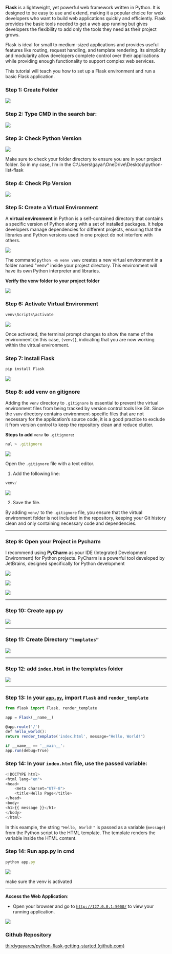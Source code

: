 **Flask** is a lightweight, yet powerful web framework written in Python. It is designed to be easy to use and extend, making it a popular choice for web developers who want to build web applications quickly and efficiently. Flask provides the basic tools needed to get a web app running but gives developers the flexibility to add only the tools they need as their project grows.

Flask is ideal for small to medium-sized applications and provides useful features like routing, request handling, and template rendering. Its simplicity and modularity allow developers complete control over their applications while providing enough functionality to support complex web services.

This tutorial will teach you how to set up a Flask environment and run a basic Flask application.

### **Step 1: Create Folder**

![](https://cdn.hashnode.com/res/hashnode/image/upload/v1727180290210/01aa47f4-f5f4-4496-a250-1e4d9add7c65.png)

### **Step 2: Type CMD in the search bar:**

![](https://cdn.hashnode.com/res/hashnode/image/upload/v1727180350119/9db59d59-7591-43fa-9aa7-5d130830da8b.png)

### **Step 3: Check Python Version**

![](https://cdn.hashnode.com/res/hashnode/image/upload/v1727180379090/b75c924c-69d3-4b69-8fcf-df0a4c34b31f.png)

Make sure to check your folder directory to ensure you are in your project folder. So in my case, I’m in the C:\\Users\\gayar\\OneDrive\\Desktop\\python-list-flask

### **Step 4: Check Pip Version**

![](https://cdn.hashnode.com/res/hashnode/image/upload/v1727180579321/b8438dcf-15e4-4ea6-afd6-4126f55e12b3.png)

### **Step 5: Create a Virtual Environment**

A **virtual environment** in Python is a self-contained directory that contains a specific version of Python along with a set of installed packages. It helps developers manage dependencies for different projects, ensuring that the libraries and Python versions used in one project do not interfere with others.

![](https://cdn.hashnode.com/res/hashnode/image/upload/v1727180739817/0e7abd56-c40b-4e42-9497-2488e6e5de2f.png)

The command `python -m venv venv` creates a new virtual environment in a folder named "venv" inside your project directory. This environment will have its own Python interpreter and libraries.

**Verify the venv folder to your project folder**

![](https://cdn.hashnode.com/res/hashnode/image/upload/v1727180759832/1efa5e52-bd15-4c4f-b642-32f23b421bb9.png)

### **Step 6: Activate Virtual Environment**

```typescript
venv\Scripts\activate
```

![](https://cdn.hashnode.com/res/hashnode/image/upload/v1727181466345/b4f11905-f4f5-48c2-b7ff-476424046bed.png)

Once activated, the terminal prompt changes to show the name of the environment (in this case, `(venv)`), indicating that you are now working within the virtual environment.

### **Step 7: Install Flask**

```typescript
pip install Flask
```

![](https://cdn.hashnode.com/res/hashnode/image/upload/v1727181830133/8caef551-a806-493d-8633-e4960c1e9e3a.png)

### **Step 8: add venv on gitignore**

Adding the `venv` directory to `.gitignore` is essential to prevent the virtual environment files from being tracked by version control tools like Git. Since the `venv` directory contains environment-specific files that are not necessary for the application’s source code, it is a good practice to exclude it from version control to keep the repository clean and reduce clutter.

**Steps to add** `venv` **to** `.gitignore`**:**

```typescript
nul > .gitignore
```

![](https://cdn.hashnode.com/res/hashnode/image/upload/v1727181980101/b0fe819a-980d-4f09-9bd0-ca285ceb5148.png)

Open the `.gitignore` file with a text editor.

1. Add the following line:

```typescript
venv/
```

![](https://cdn.hashnode.com/res/hashnode/image/upload/v1727182043557/e1ec395c-61e3-4c29-a649-c1c0c480da66.png)

2. Save the file.


By adding `venv/` to the `.gitignore` file, you ensure that the virtual environment folder is not included in the repository, keeping your Git history clean and only containing necessary code and dependencies.

---

### **Step 9: Open your Project in Pycharm**

I recommend using **PyCharm** as your IDE (Integrated Development Environment) for Python projects. PyCharm is a powerful tool developed by JetBrains, designed specifically for Python development

![](https://cdn.hashnode.com/res/hashnode/image/upload/v1727182505735/09edaa0c-5ff7-4ced-95f3-1b6bb0110e94.png)

![](https://cdn.hashnode.com/res/hashnode/image/upload/v1727182536645/c0725dbc-56ce-4394-a759-45bc203bf3b6.png)

![](https://cdn.hashnode.com/res/hashnode/image/upload/v1727182562869/4be1e9d0-ac58-4d41-82b6-d1d62e79d955.png)

---

### **Step 10: Create app.py**

![](https://cdn.hashnode.com/res/hashnode/image/upload/v1727194876862/b77c73a1-2aab-4ff5-860e-a66badb1e3df.png)

---

### Step 11: Create Directory `“templates”`

![](https://cdn.hashnode.com/res/hashnode/image/upload/v1727194914548/bac47856-607b-412a-bef3-8508e3158cc9.png)

---

### Step 12: add `index.html` in the templates folder

![](https://cdn.hashnode.com/res/hashnode/image/upload/v1727195083030/59e1bc79-fdd8-4681-ac5f-c119846c8b72.png)

---

### Step 13: In your [`app.py`](http://app.py), import `Flask` and `render_template`

```typescript
from flask import Flask, render_template

app = Flask(__name__)

@app.route('/')
def hello_world():
return render_template('index.html', message="Hello, World!")

if __name__ == '__main__':
app.run(debug=True)
```

### Step 14: In your `index.html` file, use the passed variable:

```typescript
<!DOCTYPE html>
<html lang="en">
<head>
    <meta charset="UTF-8">
    <title>Hello Page</title>
</head>
<body>
<h1>{{ message }}</h1>
</body>
</html>
```

In this example, the string `"Hello, World!"` is passed as a variable (`message`) from the Python script to the HTML template. The template renders the variable inside the HTML content.

### Step 14: Run app.py in cmd

```typescript
python app.py
```

![](https://cdn.hashnode.com/res/hashnode/image/upload/v1727195470905/a04a669a-8091-4e0d-b3e3-11257828d1ce.png)

make sure the venv is activated

---

**Access the Web Application**:

* Open your browser and go to [`http://127.0.0.1:5000/`](http://127.0.0.1:5000/) to view your running application.


![](https://cdn.hashnode.com/res/hashnode/image/upload/v1727195557345/ec95735c-35c0-44cd-bb91-e4b33268a3c6.png)

### Github Repository

[thirdygayares/python-flask-getting-started (github.com)](https://github.com/thirdygayares/python-flask-getting-started)
